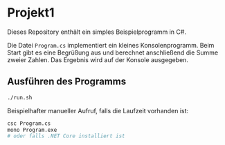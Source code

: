 # Projekt1

Dieses Repository enthält ein simples Beispielprogramm in C#.

Die Datei `Program.cs` implementiert ein kleines Konsolenprogramm. Beim Start gibt es eine Begrüßung aus und berechnet anschließend die Summe zweier Zahlen. Das Ergebnis wird auf der Konsole ausgegeben.

## Ausführen des Programms



```bash
./run.sh
```

Beispielhafter manueller Aufruf, falls die Laufzeit vorhanden ist:

```bash
csc Program.cs
mono Program.exe
# oder falls .NET Core installiert ist

```
